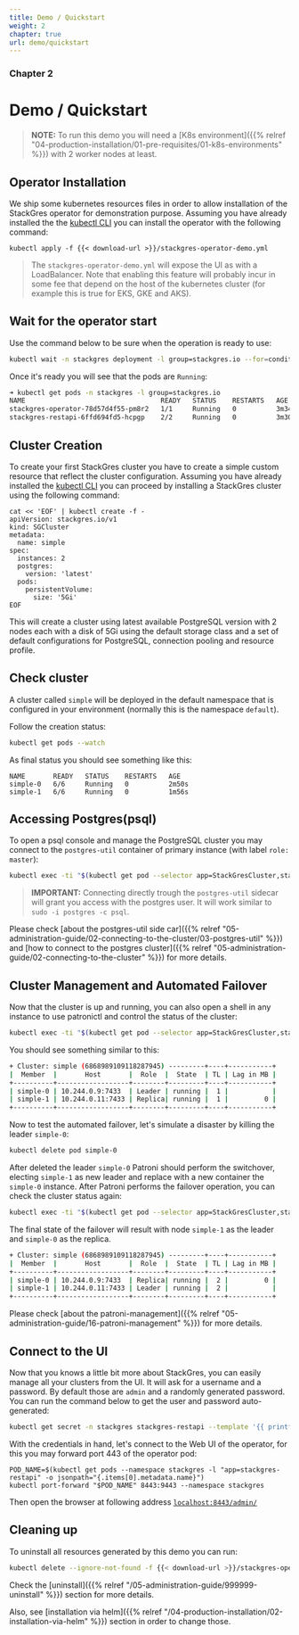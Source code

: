 ```yaml
---
title: Demo / Quickstart
weight: 2
chapter: true
url: demo/quickstart
---
```


### Chapter 2

# Demo / Quickstart

> **NOTE:** To run this demo you will need a [K8s environment]({{% relref "04-production-installation/01-pre-requisites/01-k8s-environments" %}}) with 2 worker nodes at least. 

## Operator Installation

We ship some kubernetes resources files in order to allow installation of the StackGres operator
 for demonstration purpose. Assuming you have already installed the the
 [kubectl CLI](https://kubernetes.io/docs/tasks/tools/install-kubectl/) you can install the
 operator with the following command:

```
kubectl apply -f {{< download-url >}}/stackgres-operator-demo.yml
```

> The `stackgres-operator-demo.yml` will expose the UI as with a LoadBalancer. Note that enabling this feature
> will probably incur in some fee that depend on the host of the kubernetes cluster (for example
> this is true for EKS, GKE and AKS).

## Wait for the operator start

Use the command below to be sure when the operation is ready to use:

```bash
kubectl wait -n stackgres deployment -l group=stackgres.io --for=condition=Available
```

Once it's ready you will see that the pods are `Running`:

```bash
➜ kubectl get pods -n stackgres -l group=stackgres.io
NAME                                  READY   STATUS    RESTARTS   AGE
stackgres-operator-78d57d4f55-pm8r2   1/1     Running   0          3m34s
stackgres-restapi-6ffd694fd5-hcpgp    2/2     Running   0          3m30s

```

## Cluster Creation

To create your first StackGres cluster you have to create a simple custom resource that reflect
 the cluster configuration. Assuming you have already installed the
 [kubectl CLI](https://kubernetes.io/docs/tasks/tools/install-kubectl/) you can proceed by
 installing a StackGres cluster using the following command:

```shell
cat << 'EOF' | kubectl create -f -
apiVersion: stackgres.io/v1
kind: SGCluster
metadata:
  name: simple
spec:
  instances: 2
  postgres:
    version: 'latest'
  pods:
    persistentVolume: 
      size: '5Gi'
EOF
```

This will create a cluster using latest available PostgreSQL version with 2 nodes each with a disk
 of 5Gi using the default storage class and a set of default configurations for PostgreSQL,
 connection pooling and resource profile.

## Check cluster

A cluster called `simple` will be deployed in the default namespace
 that is configured in your environment (normally this is the namespace `default`).

Follow the creation status:

```bash
kubectl get pods --watch
```

As final status you should see something like this:
```
NAME       READY   STATUS    RESTARTS   AGE
simple-0   6/6     Running   0          2m50s
simple-1   6/6     Running   0          1m56s

```

## Accessing Postgres(psql)

To open a psql console and manage the PostgreSQL cluster you may connect to the `postgres-util` container of primary instance (with label `role: master`):

```bash
kubectl exec -ti "$(kubectl get pod --selector app=StackGresCluster,stackgres.io/cluster=true,role=master -o name)" -c postgres-util -- psql
```

> **IMPORTANT:** Connecting directly trough the `postgres-util` sidecar will grant you access with the postgres user. It will work similar to `sudo -i postgres -c psql`.

Please check [about the postgres-util side car]({{% relref "05-administration-guide/02-connecting-to-the-cluster/03-postgres-util" %}}) and [how to connect to the postgres cluster]({{% relref "05-administration-guide/02-connecting-to-the-cluster" %}}) for more details.

## Cluster Management and Automated Failover

Now that the cluster is up and running, you can also open a shell in any instance to use patronictl and control the status of the cluster:

```bash
kubectl exec -ti "$(kubectl get pod --selector app=StackGresCluster,stackgres.io/cluster=true,role=master -o name)" -c patroni -- patronictl list
```

You should see something similar to this:
```bash
+ Cluster: simple (6868989109118287945) ---------+----+-----------+
|  Member  |       Host       |  Role  |  State  | TL | Lag in MB |
+----------+------------------+--------+---------+----+-----------+
| simple-0 | 10.244.0.9:7433  | Leader | running |  1 |           |
| simple-1 | 10.244.0.11:7433 | Replica| running |  1 |         0 |
+----------+------------------+--------+---------+----+-----------+
```

Now to test the automated failover, let's simulate a disaster by killing the leader `simple-0`:
```bash
kubectl delete pod simple-0
```

After deleted the leader `simple-0` Patroni should perform the switchover, electing `simple-1` as new leader and replace with a new container the `simple-0` instance. After Patroni performs the failover operation, you can check the cluster status again:
```bash
kubectl exec -ti "$(kubectl get pod --selector app=StackGresCluster,stackgres.io/cluster=true,role=master -o name)" -c patroni -- patronictl list
```

The final state of the failover will result with node `simple-1` as the leader and `simple-0` as the replica.
```bash
+ Cluster: simple (6868989109118287945) ---------+----+-----------+
|  Member  |       Host       |  Role  |  State  | TL | Lag in MB |
+----------+------------------+--------+---------+----+-----------+
| simple-0 | 10.244.0.9:7433  | Replica| running |  2 |         0 |
| simple-1 | 10.244.0.11:7433 | Leader | running |  2 |           |
+----------+------------------+--------+---------+----+-----------+
```

Please check [about the patroni-management]({{% relref "05-administration-guide/16-patroni-management" %}}) for more details.

## Connect to the UI

Now that you knows a little bit more about StackGres, you can easily manage all your clusters from the UI. It will ask for a username and a password. By default those are `admin` and a randomly generated password. You can run the command below to get the user and password auto-generated:

```bash
kubectl get secret -n stackgres stackgres-restapi --template '{{ printf "username = %s\npassword = %s\n" (.data.k8sUsername | base64decode) ( .data.clearPassword | base64decode) }}'
```

With the credentials in hand, let's connect to the Web UI of the operator, for this you may forward port 443 of the operator pod:

```
POD_NAME=$(kubectl get pods --namespace stackgres -l "app=stackgres-restapi" -o jsonpath="{.items[0].metadata.name}")
kubectl port-forward "$POD_NAME" 8443:9443 --namespace stackgres
```

Then open the browser at following address [`localhost:8443/admin/`](`https://localhost:8443/admin/`)

## Cleaning up

To uninstall all resources generated by this demo you can run:
```bash
kubectl delete --ignore-not-found -f {{< download-url >}}/stackgres-operator-demo.yml
```

Check the [uninstall]({{% relref "/05-administration-guide/999999-uninstall" %}}) section for more details.

Also, see [installation via helm]({{% relref "/04-production-installation/02-installation-via-helm" %}}) section in order to change those.